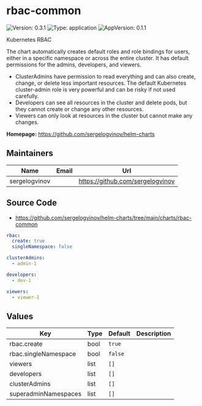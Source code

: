# rbac-common

![Version: 0.3.1](https://img.shields.io/badge/Version-0.3.1-informational?style=flat-square) ![Type: application](https://img.shields.io/badge/Type-application-informational?style=flat-square) ![AppVersion: 0.1.1](https://img.shields.io/badge/AppVersion-0.1.1-informational?style=flat-square)

Kubernetes RBAC

The chart automatically creates default roles and role bindings for users, either in a specific namespace or across the entire cluster.
It has default permissions for the admins, developers, and viewers.

- ClusterAdmins have permission to read everything and can also create, change, or delete less important resources. The default Kubernetes cluster-admin role is very powerful and can be risky if not used carefully.
- Developers can see all resources in the cluster and delete pods, but they cannot create or change any other resources.
- Viewers can only look at resources in the cluster but cannot make any changes.

**Homepage:** <https://github.com/sergelogvinov/helm-charts>

## Maintainers

| Name | Email | Url |
| ---- | ------ | --- |
| sergelogvinov |  | <https://github.com/sergelogvinov> |

## Source Code

* <https://github.com/sergelogvinov/helm-charts/tree/main/charts/rbac-common>

```yaml
rbac:
  create: true
  singleNamespace: false

clusterAdmins:
  - admin-1

developers:
  - dev-1

viewers:
  - viewer-1
```

## Values

| Key | Type | Default | Description |
|-----|------|---------|-------------|
| rbac.create | bool | `true` |  |
| rbac.singleNamespace | bool | `false` |  |
| viewers | list | `[]` |  |
| developers | list | `[]` |  |
| clusterAdmins | list | `[]` |  |
| superadminNamespaces | list | `[]` |  |
